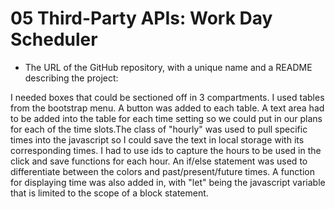 # 05 Third-Party APIs: Work Day Scheduler

* The URL of the GitHub repository, with a unique name and a README describing the project:

I needed boxes that could be sectioned off in 3 compartments.
I used tables from the bootstrap menu.
A button was added to each table.
A text area had to be added into the table for each time setting so we could put in our plans for each of the time slots.The class of "hourly" was used to pull specific times into the javascript so I could save the text in local storage with its corresponding times.
I had to use ids to capture the hours to be used in the click and save functions for each hour. An if/else statement was used to differentiate between the colors and past/present/future times.
A function for displaying time was also added in, with "let" being the javascript variable that is limited to the scope of a block statement.